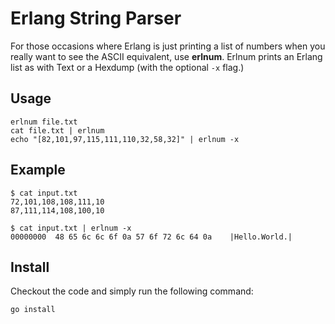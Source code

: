 # Erlang String Parser

For those occasions where Erlang is just printing a list of numbers
when you really want to see the ASCII equivalent, use **erlnum**.
Erlnum prints an Erlang list as with Text or a Hexdump (with the 
optional `-x` flag.)

## Usage

    erlnum file.txt
    cat file.txt | erlnum
    echo "[82,101,97,115,111,110,32,58,32]" | erlnum -x

## Example

```
$ cat input.txt
72,101,108,108,111,10
87,111,114,108,100,10

$ cat input.txt | erlnum -x
00000000  48 65 6c 6c 6f 0a 57 6f 72 6c 64 0a    |Hello.World.|
```

## Install

Checkout the code and simply run the following command:

    go install
    